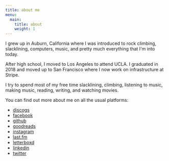 ```yaml
---
title: about me
menu:
  main:
    title: about
    weight: 1
---
```


I grew up in Auburn, California
where I was introduced to rock climbing, slacklining, computers, music,
and pretty much everything that I'm into today.

After high school, I moved to Los Angeles to attend UCLA.
I graduated in 2018 and moved up to San Francisco where I now work on
infrastructure at Stripe.

I try to spend most of my free time slacklining, climbing,
listening to music<span id="song"></span>,
making music, reading, writing,
and watching movies<span id="movie"></span>.

You can find out more about me on all the usual platforms:

- [discogs](https://www.discogs.com/user/jamesbvaughan/collection)
- [facebook](https://fb.com/jamesbvaughan)
- [github](https://github.com/jamesbvaughan)
- [goodreads](https://www.goodreads.com/jamesbvaughan)
- [instagram](https://www.instagram.com/jamesontheline/)
- [last.fm](http://www.last.fm/user/magicjamesv)
- [letterboxd](https://letterboxd.com/jamesbvaughan/)
- [linkedin](https://linkedin.com/in/jamesbvaughan)
- [twitter](https://twitter.com/jamesontheline)

<script>
  ['song', 'movie'].forEach(item =>
    fetch('https://jamesbvaughan.com/.netlify/functions/' + item)
      .then(r => r.text())
      .then(body => document.getElementById(item).innerHTML = ` (${body})`))
</script>
